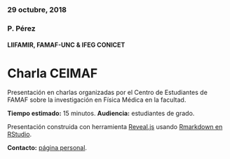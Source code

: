 ### 29 octubre, 2018
### P. Pérez
#### LIIFAMIR, FAMAF-UNC & IFEG CONICET
# Charla CEIMAF

Presentación en charlas organizadas por el Centro de Estudiantes de FAMAF sobre la investigación en Física Médica en la facultad.

**Tiempo estimado:** 15 minutos.
**Audiencia:** estudiantes de grado.

Presentación construida con herramienta [Reveal.js](https://revealjs.com/#/) usando [Rmarkdown en RStudio](https://rmarkdown.rstudio.com).

**Contacto:** [página personal](http://www.famaf.unc.edu.ar/~pperez1/).
